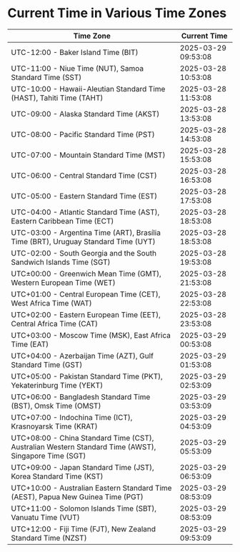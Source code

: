 # Current Time in Various Time Zones

| Time Zone | Current Time |
|-----------|--------------|
| UTC-12:00 - Baker Island Time (BIT) | 2025-03-29 09:53:08 |
| UTC-11:00 - Niue Time (NUT), Samoa Standard Time (SST) | 2025-03-28 10:53:08 |
| UTC-10:00 - Hawaii-Aleutian Standard Time (HAST), Tahiti Time (TAHT) | 2025-03-28 11:53:08 |
| UTC-09:00 - Alaska Standard Time (AKST) | 2025-03-28 13:53:08 |
| UTC-08:00 - Pacific Standard Time (PST) | 2025-03-28 14:53:08 |
| UTC-07:00 - Mountain Standard Time (MST) | 2025-03-28 15:53:08 |
| UTC-06:00 - Central Standard Time (CST) | 2025-03-28 16:53:08 |
| UTC-05:00 - Eastern Standard Time (EST) | 2025-03-28 17:53:08 |
| UTC-04:00 - Atlantic Standard Time (AST), Eastern Caribbean Time (ECT) | 2025-03-28 18:53:08 |
| UTC-03:00 - Argentina Time (ART), Brasília Time (BRT), Uruguay Standard Time (UYT) | 2025-03-28 18:53:08 |
| UTC-02:00 - South Georgia and the South Sandwich Islands Time (SGT) | 2025-03-28 19:53:08 |
| UTC±00:00 - Greenwich Mean Time (GMT), Western European Time (WET) | 2025-03-28 21:53:08 |
| UTC+01:00 - Central European Time (CET), West Africa Time (WAT) | 2025-03-28 22:53:08 |
| UTC+02:00 - Eastern European Time (EET), Central Africa Time (CAT) | 2025-03-28 23:53:08 |
| UTC+03:00 - Moscow Time (MSK), East Africa Time (EAT) | 2025-03-29 00:53:08 |
| UTC+04:00 - Azerbaijan Time (AZT), Gulf Standard Time (GST) | 2025-03-29 01:53:08 |
| UTC+05:00 - Pakistan Standard Time (PKT), Yekaterinburg Time (YEKT) | 2025-03-29 02:53:09 |
| UTC+06:00 - Bangladesh Standard Time (BST), Omsk Time (OMST) | 2025-03-29 03:53:09 |
| UTC+07:00 - Indochina Time (ICT), Krasnoyarsk Time (KRAT) | 2025-03-29 04:53:09 |
| UTC+08:00 - China Standard Time (CST), Australian Western Standard Time (AWST), Singapore Time (SGT) | 2025-03-29 05:53:09 |
| UTC+09:00 - Japan Standard Time (JST), Korea Standard Time (KST) | 2025-03-29 06:53:09 |
| UTC+10:00 - Australian Eastern Standard Time (AEST), Papua New Guinea Time (PGT) | 2025-03-29 08:53:09 |
| UTC+11:00 - Solomon Islands Time (SBT), Vanuatu Time (VUT) | 2025-03-29 08:53:09 |
| UTC+12:00 - Fiji Time (FJT), New Zealand Standard Time (NZST) | 2025-03-29 09:53:09 |
